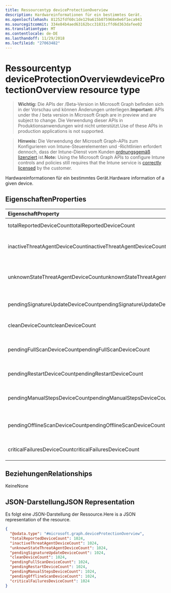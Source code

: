 ```yaml
---
title: Ressourcentyp deviceProtectionOverview
description: Hardwareinformationen für ein bestimmtes Gerät.
ms.openlocfilehash: 81252fdf60c1de129a615b075968e0e6f1eca943
ms.sourcegitcommit: 334e84b4aed63162bcc31831cffd6d363dafee02
ms.translationtype: MT
ms.contentlocale: de-DE
ms.lasthandoff: 11/29/2018
ms.locfileid: "27063482"
---
```

# <a name="deviceprotectionoverview-resource-type"></a><span data-ttu-id="9097f-103">Ressourcentyp deviceProtectionOverview</span><span class="sxs-lookup"><span data-stu-id="9097f-103">deviceProtectionOverview resource type</span></span>

> <span data-ttu-id="9097f-104">**Wichtig:** Die APIs der /Beta-Version in Microsoft Graph befinden sich in der Vorschau und können Änderungen unterliegen.</span><span class="sxs-lookup"><span data-stu-id="9097f-104">**Important:** APIs under the / beta version in Microsoft Graph are in preview and are subject to change.</span></span> <span data-ttu-id="9097f-105">Die Verwendung dieser APIs in Produktionsanwendungen wird nicht unterstützt.</span><span class="sxs-lookup"><span data-stu-id="9097f-105">Use of these APIs in production applications is not supported.</span></span>

> <span data-ttu-id="9097f-106">**Hinweis:** Die Verwendung der Microsoft Graph-APIs zum Konfigurieren von Intune-Steuerelementen und -Richtlinien erfordert dennoch, dass der Intune-Dienst vom Kunden [ordnungsgemäß lizenziert](https://go.microsoft.com/fwlink/?linkid=839381) ist.</span><span class="sxs-lookup"><span data-stu-id="9097f-106">**Note:** Using the Microsoft Graph APIs to configure Intune controls and policies still requires that the Intune service is [correctly licensed](https://go.microsoft.com/fwlink/?linkid=839381) by the customer.</span></span>

<span data-ttu-id="9097f-107">Hardwareinformationen für ein bestimmtes Gerät.</span><span class="sxs-lookup"><span data-stu-id="9097f-107">Hardware information of a given device.</span></span>
## <a name="properties"></a><span data-ttu-id="9097f-108">Eigenschaften</span><span class="sxs-lookup"><span data-stu-id="9097f-108">Properties</span></span>
|<span data-ttu-id="9097f-109">Eigenschaft</span><span class="sxs-lookup"><span data-stu-id="9097f-109">Property</span></span>|<span data-ttu-id="9097f-110">Typ</span><span class="sxs-lookup"><span data-stu-id="9097f-110">Type</span></span>|<span data-ttu-id="9097f-111">Beschreibung</span><span class="sxs-lookup"><span data-stu-id="9097f-111">Description</span></span>|
|:---|:---|:---|
|<span data-ttu-id="9097f-112">totalReportedDeviceCount</span><span class="sxs-lookup"><span data-stu-id="9097f-112">totalReportedDeviceCount</span></span>|<span data-ttu-id="9097f-113">Int32</span><span class="sxs-lookup"><span data-stu-id="9097f-113">Int32</span></span>|<span data-ttu-id="9097f-114">Anzahl der insgesamt Geräte.</span><span class="sxs-lookup"><span data-stu-id="9097f-114">Total device count.</span></span>|
|<span data-ttu-id="9097f-115">inactiveThreatAgentDeviceCount</span><span class="sxs-lookup"><span data-stu-id="9097f-115">inactiveThreatAgentDeviceCount</span></span>|<span data-ttu-id="9097f-116">Int32</span><span class="sxs-lookup"><span data-stu-id="9097f-116">Int32</span></span>|<span data-ttu-id="9097f-117">Gerät mit inaktiven Threat Agent count</span><span class="sxs-lookup"><span data-stu-id="9097f-117">Device with inactive threat agent count</span></span>|
|<span data-ttu-id="9097f-118">unknownStateThreatAgentDeviceCount</span><span class="sxs-lookup"><span data-stu-id="9097f-118">unknownStateThreatAgentDeviceCount</span></span>|<span data-ttu-id="9097f-119">Int32</span><span class="sxs-lookup"><span data-stu-id="9097f-119">Int32</span></span>|<span data-ttu-id="9097f-120">Gerät Threat Agent Zustand wie unbekannte Count.</span><span class="sxs-lookup"><span data-stu-id="9097f-120">Device with threat agent state as unknown count.</span></span>|
|<span data-ttu-id="9097f-121">pendingSignatureUpdateDeviceCount</span><span class="sxs-lookup"><span data-stu-id="9097f-121">pendingSignatureUpdateDeviceCount</span></span>|<span data-ttu-id="9097f-122">Int32</span><span class="sxs-lookup"><span data-stu-id="9097f-122">Int32</span></span>|<span data-ttu-id="9097f-123">Das Gerät mit alten Signatur Count.</span><span class="sxs-lookup"><span data-stu-id="9097f-123">Device with old signature count.</span></span>|
|<span data-ttu-id="9097f-124">cleanDeviceCount</span><span class="sxs-lookup"><span data-stu-id="9097f-124">cleanDeviceCount</span></span>|<span data-ttu-id="9097f-125">Int32</span><span class="sxs-lookup"><span data-stu-id="9097f-125">Int32</span></span>|<span data-ttu-id="9097f-126">Bereinigen Sie die Anzahl der Geräte.</span><span class="sxs-lookup"><span data-stu-id="9097f-126">Clean device count.</span></span>|
|<span data-ttu-id="9097f-127">pendingFullScanDeviceCount</span><span class="sxs-lookup"><span data-stu-id="9097f-127">pendingFullScanDeviceCount</span></span>|<span data-ttu-id="9097f-128">Int32</span><span class="sxs-lookup"><span data-stu-id="9097f-128">Int32</span></span>|<span data-ttu-id="9097f-129">Anzahl der ausstehenden vollständigen Scan Geräte.</span><span class="sxs-lookup"><span data-stu-id="9097f-129">Pending full scan device count.</span></span>|
|<span data-ttu-id="9097f-130">pendingRestartDeviceCount</span><span class="sxs-lookup"><span data-stu-id="9097f-130">pendingRestartDeviceCount</span></span>|<span data-ttu-id="9097f-131">Int32</span><span class="sxs-lookup"><span data-stu-id="9097f-131">Int32</span></span>|<span data-ttu-id="9097f-132">Anzahl ausstehender Neustart-Geräte.</span><span class="sxs-lookup"><span data-stu-id="9097f-132">Pending restart device count.</span></span>|
|<span data-ttu-id="9097f-133">pendingManualStepsDeviceCount</span><span class="sxs-lookup"><span data-stu-id="9097f-133">pendingManualStepsDeviceCount</span></span>|<span data-ttu-id="9097f-134">Int32</span><span class="sxs-lookup"><span data-stu-id="9097f-134">Int32</span></span>|<span data-ttu-id="9097f-135">Anzahl der ausstehenden manuelle Schritte Geräte.</span><span class="sxs-lookup"><span data-stu-id="9097f-135">Pending manual steps device count.</span></span>|
|<span data-ttu-id="9097f-136">pendingOfflineScanDeviceCount</span><span class="sxs-lookup"><span data-stu-id="9097f-136">pendingOfflineScanDeviceCount</span></span>|<span data-ttu-id="9097f-137">Int32</span><span class="sxs-lookup"><span data-stu-id="9097f-137">Int32</span></span>|<span data-ttu-id="9097f-138">Anzahl der ausstehenden offline Scan Geräte.</span><span class="sxs-lookup"><span data-stu-id="9097f-138">Pending offline scan device count.</span></span>|
|<span data-ttu-id="9097f-139">criticalFailuresDeviceCount</span><span class="sxs-lookup"><span data-stu-id="9097f-139">criticalFailuresDeviceCount</span></span>|<span data-ttu-id="9097f-140">Int32</span><span class="sxs-lookup"><span data-stu-id="9097f-140">Int32</span></span>|<span data-ttu-id="9097f-141">Anzahl der Geräte kritische Fehler.</span><span class="sxs-lookup"><span data-stu-id="9097f-141">Critical failures device count.</span></span>|

## <a name="relationships"></a><span data-ttu-id="9097f-142">Beziehungen</span><span class="sxs-lookup"><span data-stu-id="9097f-142">Relationships</span></span>
<span data-ttu-id="9097f-143">Keine</span><span class="sxs-lookup"><span data-stu-id="9097f-143">None</span></span>
## <a name="json-representation"></a><span data-ttu-id="9097f-144">JSON-Darstellung</span><span class="sxs-lookup"><span data-stu-id="9097f-144">JSON Representation</span></span>
<span data-ttu-id="9097f-145">Es folgt eine JSON-Darstellung der Ressource.</span><span class="sxs-lookup"><span data-stu-id="9097f-145">Here is a JSON representation of the resource.</span></span>
<!-- {
  "blockType": "resource",
  "@odata.type": "microsoft.graph.deviceProtectionOverview"
}
-->
``` json
{
  "@odata.type": "#microsoft.graph.deviceProtectionOverview",
  "totalReportedDeviceCount": 1024,
  "inactiveThreatAgentDeviceCount": 1024,
  "unknownStateThreatAgentDeviceCount": 1024,
  "pendingSignatureUpdateDeviceCount": 1024,
  "cleanDeviceCount": 1024,
  "pendingFullScanDeviceCount": 1024,
  "pendingRestartDeviceCount": 1024,
  "pendingManualStepsDeviceCount": 1024,
  "pendingOfflineScanDeviceCount": 1024,
  "criticalFailuresDeviceCount": 1024
}
```






